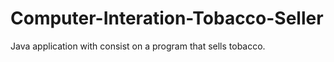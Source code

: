 Computer-Interation-Tobacco-Seller
==================================

Java application with consist on a program that sells tobacco.
